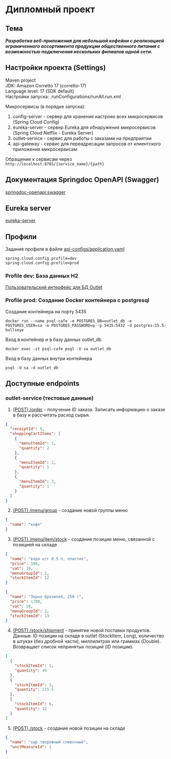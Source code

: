 # Дипломный проект

## Тема

**_Разработка веб-приложения для небольшой кофейни с реализацией ограниченного ассортимента
продукции общественного питания с возможностью подключения нескольких филиалов одной сети._**

## Настройки проекта (Settings)

Maven project<br>
JDK: Amazon Corretto 17 (corretto-17)<br>
Language level: 17 (SDK default)<br>
Настройки запуска: .runConfigurations/runAll.run.xml

Микросервисы (в порядке запуска):

1. config-server - сервер для хранения настроек всех микросервисов (Spring Cloud Config)
2. eureka-server - сервер Eureka для обнаружения микросервисов (Spring Cloud Netflix - Eureka Server)
3. outlet-service - сервис для работы с заказами на предприятии
4. api-gateway - сервис для переадресации запросов от клиентского приложения микросервисам

Обращение к сервисам через `http://localhost:8765/{service_name}/{path}`

## Документация Springdoc OpenAPI (Swagger)

[springdoc-openapi:swagger](http://localhost:8765/swagger-ui.html)

## Eureka server

[eureka-server](http://localhost:8761/)

## Профили

Задание профиля в файле
[api-configs/application.yaml](server/config-server/src/main/resources/api-configs/application.yaml)

`spring.cloud.config.profile=dev`<br>
`spring.cloud.config.profile=prod`

### Profile dev: База данных H2

[Пользовательский интерфейс для БД Outlet](http://localhost:8081/h2-ui/)

### Profile prod: Создание Docker контейнера с postgresql

Создание контейнера на порту 5435

```shell
docker run --name psql-cafe -e POSTGRES_DB=outlet_db -e POSTGRES_USER=sa -e POSTGRES_PASSWORD=p -p 5435:5432 -d postgres:15.5-bullseye
```

Вход в контейнер и в базу данных outlet_db

```shell
docker exec -it psql-cafe psql -U sa outlet_db
```

Вход в базу данных внутри контейнера

```shell
psql -U sa -d outlet_db
```

## Доступные endpoints

### outlet-service (тестовые данные)

1. [(POST) /order](http://localhost:8765/outlet/order) - получение ID заказа.
   Записать информацию о заказе в базу и рассчитать расход сырья.

```json
{
  "receiptId": 8,
  "shoppingCartItems": [
    {
      "menuItemId": 1,
      "quantity": 2
    },
    {
      "menuItemId": 2,
      "quantity": 1
    },
    {
      "menuItemId": 3,
      "quantity": 1
    }
  ]
}
```

2. [(POST) /menu/group](http://localhost:8765/outlet/menu/group) - создание новой группы меню

```json
{
  "name": "кофе"
}
```

3. [(POST) /menu/item/stock](http://localhost:8765/outlet/menu/item/stock) - создание позиции меню, связанной
   с позицией на складе

```json
{
  "name": "вода н/г 0.5 л, пластик",
  "price": 100,
  "vat": 10,
  "menuGroupId": 2,
  "stockItemId": 12
}
```

```json
{
  "name": "Зерно Бразилия, 250 г",
  "price": 1700,
  "vat": 20,
  "menuGroupId": 2,
  "stockItemId": 13
}
```

4. [(POST) /stock/shipment](http://localhost:8765/outlet/stock/shipment) - принятие
   новой поставки продуктов. Данные: ID позиции на складе в outlet (StockItem, Long),
   количество в штуках (без дробной части), миллилитрах или граммах (Double).
   Возвращает список непринятых позиций (ID позиции).

```json
[
  {
    "stockItemId": 1,
    "quantity": 49
  },
  {
    "stockItemId": 3,
    "quantity": 215.5
  },
  {
    "stockItemId": 6,
    "quantity": 12
  }
]
```

5. [(POST) /stock](http://localhost:8765/outlet/stock) - создание новой позиции на складе

```json
{
  "name": "сыр творожный сливочный",
  "unitMeasureId": 1
}
```